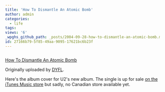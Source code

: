 ```yaml
---
title: 'How To Dismantle An Atomic Bomb'
author: admin
categories:
  - life
tags: 
views: '6'
_wpghs_github_path: _posts/2004-09-28-how-to-dismantle-an-atomic-bomb.md
id: 27166b79-5f85-49aa-9095-17621bc6b23f
---
```

<p><a href="http://www.flickr.com/photos/dyfl/612703/" title="photo sharing"><img src="http://www.flickr.com/photos/612703_bc64ce5205_m.jpg" alt="" /></a></p>
<p><a href="http://www.flickr.com/photos/dyfl/612703/">How To Dismantle An Atomic Bomb</a></p>
<p>Originally uploaded by <a href="http://www.flickr.com/people/dyfl/">DYFL</a>.</p>
<p>Here's the album cover for U2's new album.  The single is up for sale <a href="http://phobos.apple.com/WebObjects/MZStore.woa/wa/viewAlbum?selectedItemId=23588537&amp;playListId=23588535&amp;originStoreFront=143441">on the iTunes Music store</a> but sadly, no Canadian store available yet.</p>
